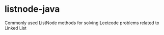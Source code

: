 # listnode-java
Commonly used ListNode methods for solving Leetcode problems related to Linked List
